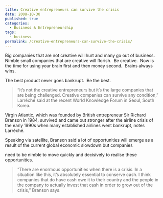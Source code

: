 ```yaml
---
title: Creative entrepreneurs can survive the crisis
date: 2008-10-30
published: true
categories:
  - Business & Entrepreneurship
tags:
  - business
permalink: /creative-entrepreneurs-can-survive-the-crisis/
---
```

Big companies that are not creative will hurt and many go out of business.  Nimble small companies that are creative will florish.  Be creative.  Now is the time for using your brain first and then money second.  Brains always wins.

The best product never goes bankrupt.  Be the best.
>“It’s not the creative entrepreneurs but it’s the large companies that are being challenged. Creative companies can survive any condition,” Larréché said at the recent World Knowledge Forum in Seoul, South Korea.

Virgin Atlantic, which was founded by British entrepreneur Sir Richard Branson in 1984, survived and came out stronger after the airline crisis of the early 1990s when many established airlines went bankrupt, notes Larréché.

Speaking via satellite, Branson said a lot of opportunities will emerge as a result of the current global economic slowdown but companies

need to be nimble to move quickly and decisively to realise these opportunities.

>“There are enormous opportunities when there is a crisis. In a situation like this, it’s absolutely essential to conserve cash. I think companies that do have cash owe it to their country and the people in the company to actually invest that cash in order to grow out of the crisis,” Branson says.